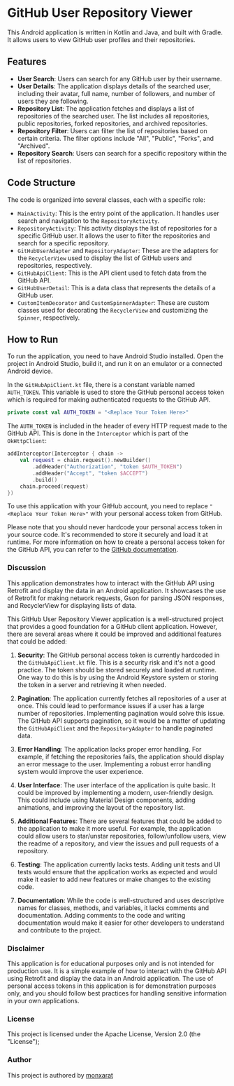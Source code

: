 # GitHub User Repository Viewer

This Android application is written in Kotlin and Java, and built with Gradle. It allows users to view GitHub user profiles and their repositories.

## Features

- **User Search**: Users can search for any GitHub user by their username.
- **User Details**: The application displays details of the searched user, including their avatar, full name, number of followers, and number of users they are following.
- **Repository List**: The application fetches and displays a list of repositories of the searched user. The list includes all repositories, public repositories, forked repositories, and archived repositories.
- **Repository Filter**: Users can filter the list of repositories based on certain criteria. The filter options include "All", "Public", "Forks", and "Archived".
- **Repository Search**: Users can search for a specific repository within the list of repositories.

## Code Structure

The code is organized into several classes, each with a specific role:

- `MainActivity`: This is the entry point of the application. It handles user search and navigation to the `RepositoryActivity`.
- `RepositoryActivity`: This activity displays the list of repositories for a specific GitHub user. It allows the user to filter the repositories and search for a specific repository.
- `GitHubUserAdapter` and `RepositoryAdapter`: These are the adapters for the `RecyclerView` used to display the list of GitHub users and repositories, respectively.
- `GitHubApiClient`: This is the API client used to fetch data from the GitHub API.
- `GitHubUserDetail`: This is a data class that represents the details of a GitHub user.
- `CustomItemDecorator` and `CustomSpinnerAdapter`: These are custom classes used for decorating the `RecyclerView` and customizing the `Spinner`, respectively.

## How to Run

To run the application, you need to have Android Studio installed. Open the project in Android Studio, build it, and run it on an emulator or a connected Android device.

In the `GitHubApiClient.kt` file, there is a constant variable named `AUTH_TOKEN`. This variable is used to store the GitHub personal access token which is required for making authenticated requests to the GitHub API.

```kotlin
private const val AUTH_TOKEN = "<Replace Your Token Here>"
```

The `AUTH_TOKEN` is included in the header of every HTTP request made to the GitHub API. This is done in the `Interceptor` which is part of the `OkHttpClient`:

```kotlin
addInterceptor(Interceptor { chain ->
    val request = chain.request().newBuilder()
        .addHeader("Authorization", "token $AUTH_TOKEN")
        .addHeader("Accept", "token $ACCEPT")
        .build()
    chain.proceed(request)
})
```

To use this application with your GitHub account, you need to replace `"<Replace Your Token Here>"` with your personal access token from GitHub.

Please note that you should never hardcode your personal access token in your source code. It's recommended to store it securely and load it at runtime. For more information on how to create a personal access token for the GitHub API, you can refer to the [GitHub documentation](https://docs.github.com/en/github/authenticating-to-github/keeping-your-account-and-data-secure/creating-a-personal-access-token).
### Discussion
This application demonstrates how to interact with the GitHub API using Retrofit and display the data in an Android application. 
It showcases the use of Retrofit for making network requests, Gson for parsing JSON responses, and RecyclerView for displaying lists of data.

This GitHub User Repository Viewer application is a well-structured project that provides a good foundation for a GitHub client application.
However, there are several areas where it could be improved and additional features that could be added:

1. **Security**: The GitHub personal access token is currently hardcoded in the `GitHubApiClient.kt` file. This is a security risk and it's not a good practice. The token should be stored securely and loaded at runtime. One way to do this is by using the Android Keystore system or storing the token in a server and retrieving it when needed.

2. **Pagination**: The application currently fetches all repositories of a user at once. This could lead to performance issues if a user has a large number of repositories. Implementing pagination would solve this issue. The GitHub API supports pagination, so it would be a matter of updating the `GitHubApiClient` and the `RepositoryAdapter` to handle paginated data.

3. **Error Handling**: The application lacks proper error handling. For example, if fetching the repositories fails, the application should display an error message to the user. Implementing a robust error handling system would improve the user experience.

4. **User Interface**: The user interface of the application is quite basic. It could be improved by implementing a modern, user-friendly design. This could include using Material Design components, adding animations, and improving the layout of the repository list.

5. **Additional Features**: There are several features that could be added to the application to make it more useful. For example, the application could allow users to star/unstar repositories, follow/unfollow users, view the readme of a repository, and view the issues and pull requests of a repository.

6. **Testing**: The application currently lacks tests. Adding unit tests and UI tests would ensure that the application works as expected and would make it easier to add new features or make changes to the existing code.

7. **Documentation**: While the code is well-structured and uses descriptive names for classes, methods, and variables, it lacks comments and documentation. Adding comments to the code and writing documentation would make it easier for other developers to understand and contribute to the project.

### Disclaimer
This application is for educational purposes only and is not intended for production use. 
It is a simple example of how to interact with the GitHub API using Retrofit and display the data in an Android application. 
The use of personal access tokens in this application is for demonstration purposes only, and you should follow best practices for handling sensitive information in your own applications.

### License
This project is licensed under the Apache License, Version 2.0 (the "License");

### Author
This project is authored by [monxarat](Monxarat)